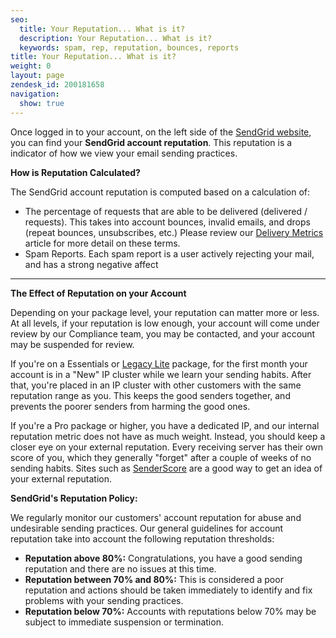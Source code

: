 ```yaml
---
seo:
  title: Your Reputation... What is it?
  description: Your Reputation... What is it?
  keywords: spam, rep, reputation, bounces, reports
title: Your Reputation... What is it?
weight: 0
layout: page
zendesk_id: 200181658
navigation:
  show: true
---
```


Once logged in to your account, on the left side of the [SendGrid website](https://sendgrid.com), you can find your  **SendGrid account reputation**. This reputation is a indicator of how we view your email sending practices.

[]({{root_url}}/images/Screen_Shot_2015-05-20_at_3.32.24_PM.png)



**How is Reputation Calculated?**

The SendGrid account reputation is computed based on a calculation of:

- The percentage of requests that are able to be delivered (delivered / requests). This takes into account bounces, invalid emails, and drops (repeat bounces, unsubscribes, etc.) Please review our [Delivery Metrics](http://sendgrid.com/docs/Delivery_Metrics/index.html) article for more detail on these terms.
- Spam Reports. Each spam report is a user actively rejecting your mail, and has a strong negative affect

** **

**The Effect of Reputation on your Account**

Depending on your package level, your reputation can matter more or less. At all levels, if your reputation is low enough, your account will come under review by our Compliance team, you may be contacted, and your account may be suspended for review.

If you're on a Essentials or [Legacy Lite]({{root_url}}/Classroom/Basics/Billing/legacy_lite_plan.html) package, for the first month your account is in a "New" IP cluster while we learn your sending habits. After that, you're placed in an IP cluster with other customers with the same reputation range as you. This keeps the good senders together, and prevents the poorer senders from harming the good ones.

If you're a Pro package or higher, you have a dedicated IP, and our internal reputation metric does not have as much weight. Instead, you should keep a closer eye on your external reputation. Every receiving server has their own score of you, which they generally "forget" after a couple of weeks of no sending habits. Sites such as [SenderScore](https://www.senderscore.org/) are a good way to get an idea of your external reputation.

**SendGrid's Reputation Policy:**

We regularly monitor our customers' account reputation for abuse and undesirable sending practices. Our general guidelines for account reputation take into account the following reputation thresholds:

- **Reputation above 80%:** Congratulations, you have a good sending reputation and there are no issues at this time.
- **Reputation between 70% and 80%:** This is considered a poor reputation and actions should be taken immediately to identify and fix problems with your sending practices.
- **Reputation below 70%:** Accounts with reputations below 70% may be subject to immediate suspension or termination.
